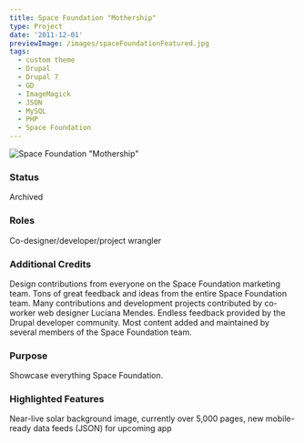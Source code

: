 ```yaml
---
title: Space Foundation "Mothership"
type: Project
date: '2011-12-01'
previewImage: /images/spaceFoundationFeatured.jpg
tags:
  - custom theme
  - Drupal
  - Drupal 7
  - GD
  - ImageMagick
  - JSON
  - MySQL
  - PHP
  - Space Foundation
---
```

![Space Foundation "Mothership"](/images/spaceFoundationTopImage.jpg)

### Status

Archived

### Roles

Co-designer/developer/project wrangler

### Additional Credits

Design contributions from everyone on the Space Foundation marketing team. Tons of great feedback and ideas from the entire Space Foundation team. Many contributions and development projects contributed by co-worker web designer Luciana Mendes. Endless feedback provided by the Drupal developer community. Most content added and maintained by several members of the Space Foundation team.

### Purpose

Showcase everything Space Foundation.

### Highlighted Features

Near-live solar background image, currently over 5,000 pages, new mobile-ready data feeds (JSON) for upcoming app